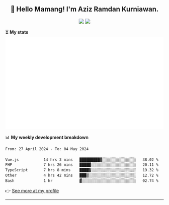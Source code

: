 <h2 align="center">👋 Hello Mamang! I'm Aziz Ramdan Kurniawan.</h2>  
<p align="center">
  <img src="https://komarev.com/ghpvc/?username=azizramdan">
  <img src="https://wakatime.com/badge/user/90056fa0-4c31-4eca-954e-2a3ac05896f9.svg">
</p>
    
⏳ **My stats**  
![](https://raw.githubusercontent.com/azizramdan/github-stats/master/generated/overview.svg#gh-dark-mode-only)

📊 **My weekly development breakdown**
<!--START_SECTION:waka-->

```txt
From: 27 April 2024 - To: 04 May 2024

Vue.js           14 hrs 3 mins   █████████▓░░░░░░░░░░░░░░░   38.02 %
PHP              7 hrs 26 mins   █████░░░░░░░░░░░░░░░░░░░░   20.11 %
TypeScript       7 hrs 8 mins    ████▓░░░░░░░░░░░░░░░░░░░░   19.32 %
Other            4 hrs 42 mins   ███▒░░░░░░░░░░░░░░░░░░░░░   12.72 %
Bash             1 hr            ▓░░░░░░░░░░░░░░░░░░░░░░░░   02.74 %
```

<!--END_SECTION:waka-->
👉 [See more at my profile](https://wakatime.com/@azizramdan)
***
